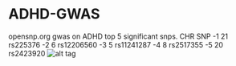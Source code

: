 # ADHD-GWAS
opensnp.org gwas on ADHD
top 5 significant snps.
     CHR   SNP
  -1 21 rs225376
  -2 6  rs12206560
  -3 5  rs11241287
  -4 8  rs2517355
  -5 20 rs2423920
![alt tag]()
